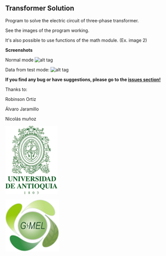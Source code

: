 ## Transformer Solution

Program to solve the electric circuit of three-phase transformer.

See the images of the program working.

It's also possible to use functions of the math module. (Ex. image 2)

**Screenshots**

Normal mode
![alt tag](http://i.imgur.com/wY2zScb.png)

Data from test mode:
![alt tag](http://i.imgur.com/y9XI97C.png)

**If you find any bug or have suggestions, please go to the [issues section!]**

Thanks to:

Robinson Ortiz

Álvaro Jaramillo

Nicolás muñoz

![alt tag](https://github.com/IceMerman/TransformerSoltion/blob/master/logoUDEA.png)

![alt tag](https://github.com/IceMerman/TransformerSoltion/blob/master/gimel.png)

[issues section!]:https://github.com/IceMerman/TransformerSolution/issues
